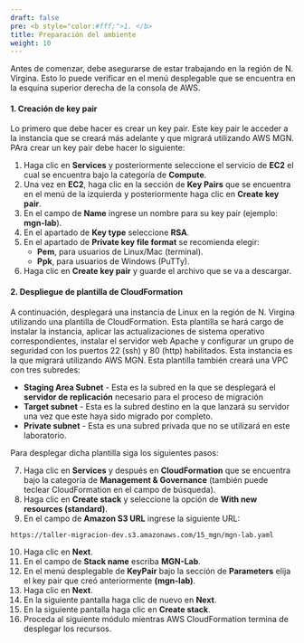 ```yaml
---
draft: false
pre: <b style="color:#fff;">1. </b>
title: Preparación del ambiente
weight: 10
---
```

Antes de comenzar, debe asegurarse de estar trabajando en la región de N. Virgina. Esto lo puede verificar en el menú desplegable que se encuentra en la esquina superior derecha de la consola de AWS.

#### 1. Creación de key pair

Lo primero que debe hacer es crear un key pair. Este key pair le acceder a la instancia que se creará más adelante y que migrará utilizando AWS MGN. PAra crear un key pair debe hacer lo siguiente:

1. Haga clic en **Services** y posteriormente seleccione el servicio de **EC2** el cual se encuentra bajo la categoría de **Compute**.
2. Una vez en **EC2**, haga clic en la sección de **Key Pairs** que se encuentra en el menú de la izquierda y posteriormente haga clic en **Create key pair**.
3. En el campo de **Name** ingrese un nombre para su key pair (ejemplo: **mgn-lab**).
4. En el apartado de **Key type** seleccione **RSA**.
5. En el apartado de  **Private key file format** se recomienda elegir:
    - **Pem**, para usuarios de Linux/Mac (terminal).
    - **Ppk**, para usuarios de Windows (PuTTy).
6. Haga clic en **Create key pair** y guarde el archivo que se va a descargar.

#### 2. Despliegue de plantilla de CloudFormation

A continuación, desplegará una instancia de Linux en la región de N. Virgina utilizando una plantilla de CloudFormation. Esta plantilla se hará cargo de instalar la instancia, aplicar las actualizaciones de sistema operativo correspondientes, instalar el servidor web Apache y configurar un grupo de seguridad con los puertos 22 (ssh) y 80 (http) habilitados. Esta instancia es la que migrará utilizando AWS MGN. Esta plantilla también creará una VPC con tres subredes:

* **Staging Area Subnet** - Esta es la subred en la que se desplegará el **servidor de replicación** necesario para el proceso de migración
*  **Target subnet** - Esta es la subred destino en la que lanzará su servidor una vez que este haya sido migrado por completo.
*  **Private subnet** - Esta es una subred privada que no se utilizará en este laboratorio.

Para desplegar dicha plantilla siga los siguientes pasos:

7. Haga clic en **Services** y después en **CloudFormation** que se encuentra bajo la categoría de **Management & Governance** (también puede teclear CloudFormation en el campo de búsqueda).
8. Haga clic en **Create stack** y seleccione la opción de **With new resources (standard)**.
9. En el campo de **Amazon S3 URL** ingrese la siguiente URL: 

```
https://taller-migracion-dev.s3.amazonaws.com/15_mgn/mgn-lab.yaml
```

10. Haga clic en **Next**.
11. En el campo de **Stack name** escriba **MGN-Lab**.
12. En el menú desplegable de **KeyPair** bajo la sección de **Parameters** elija el key pair que creó anteriormente **(mgn-lab)**.
13. Haga clic en **Next**.
14. En la siguiente pantalla haga clic de nuevo en **Next**.
15. En la siguiente pantalla haga clic en **Create stack**.
16. Proceda al siguiente módulo mientras AWS CloudFormation termina de desplegar los recursos.